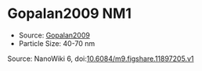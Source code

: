 <a name="material" />

# Gopalan2009 NM1
<script type="application/ld+json">
  {
    "@context": "https://schema.org/",
    "@type": "ChemicalSubstance",
    "@id": "https://egonw.github.io/nanowiki/nanowiki159.html#material",
    "http://purl.org/dc/terms/conformsTo":
      {
        "@type": "CreativeWork",
        "@id": "https://bioschemas.org/profiles/ChemicalSubstance/0.4-RELEASE/"
      },
    "identfier": "159",
    "name": "Gopalan2009 NM1",
    "url": "https://egonw.github.io/nanowiki/nanowiki159.html#material",
    "sameAs": "http://127.0.0.1/mediawiki/index.php/Special:URIResolver/Gopalan2009_NM1"
  }
</script>


* Source: [Gopalan2009](articleGopalan2009.md)
* Particle Size: 40-70 nm


Source: NanoWiki 6, doi:[10.6084/m9.figshare.11897205.v1](https://doi.org/10.6084/m9.figshare.11897205.v1)
